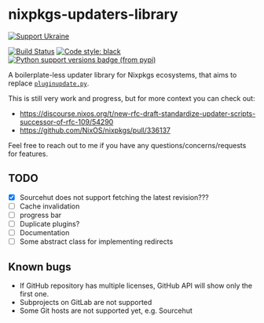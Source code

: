 # nixpkgs-updaters-library

[![Support Ukraine](https://badgen.net/badge/support/UKRAINE/?color=0057B8&labelColor=FFD700)](https://www.gov.uk/government/news/ukraine-what-you-can-do-to-help)

[![Build Status](https://github.com/PerchunPak/nixpkgs-updaters-library/actions/workflows/test.yml/badge.svg?branch=main)](https://github.com/PerchunPak/nixpkgs-updaters-library/actions?query=workflow%3Atest)
[![Code style: black](https://img.shields.io/badge/code%20style-black-000000.svg)](https://github.com/psf/black)
[![Python support versions badge (from pypi)](https://img.shields.io/pypi/pyversions/nixpkgs-updaters-library)](https://www.python.org/downloads/)

A boilerplate-less updater library for Nixpkgs ecosystems, that aims to replace
[`pluginupdate.py`](https://github.com/NixOS/nixpkgs/blob/76d002f98bff2df45147d02d828315aeab934da7/maintainers/scripts/pluginupdate-py/pluginupdate.py).

This is still very work and progress, but for more context you can check out:

- https://discourse.nixos.org/t/new-rfc-draft-standardize-updater-scripts-successor-of-rfc-109/54290
- https://github.com/NixOS/nixpkgs/pull/336137

Feel free to reach out to me if you have any questions/concerns/requests for
features.

## TODO

- [x] Sourcehut does not support fetching the latest revision???
- [ ] Cache invalidation
- [ ] progress bar
- [ ] Duplicate plugins?
- [ ] Documentation
- [ ] Some abstract class for implementing redirects

## Known bugs

- If GitHub repository has multiple licenses, GitHub API will show only the first one.
- Subprojects on GitLab are not supported
- Some Git hosts are not supported yet, e.g. Sourcehut
